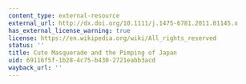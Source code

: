 ```yaml
---
content_type: external-resource
external_url: http://dx.doi.org/10.1111/j.1475-6781.2011.01145.x
has_external_license_warning: true
license: https://en.wikipedia.org/wiki/All_rights_reserved
status: ''
title: Cute Masquerade and the Pimping of Japan
uid: 69116f5f-1b28-4c75-b430-2721eabb3acd
wayback_url: ''
---
```

